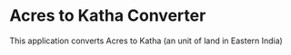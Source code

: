 # Acres to Katha Converter
This application converts Acres to Katha (an unit of land in Eastern India)

